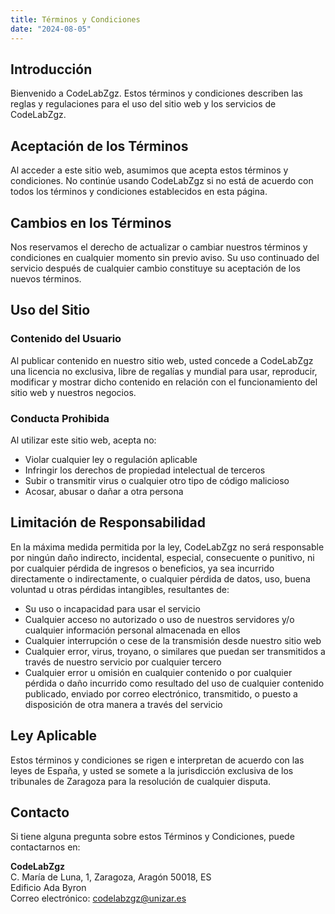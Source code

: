 ```yaml
---
title: Términos y Condiciones
date: "2024-08-05"
---
```


## Introducción

Bienvenido a CodeLabZgz. Estos términos y condiciones describen las reglas y regulaciones para el uso del sitio web y los servicios de CodeLabZgz.

## Aceptación de los Términos

Al acceder a este sitio web, asumimos que acepta estos términos y condiciones. No continúe usando CodeLabZgz si no está de acuerdo con todos los términos y condiciones establecidos en esta página.

## Cambios en los Términos

Nos reservamos el derecho de actualizar o cambiar nuestros términos y condiciones en cualquier momento sin previo aviso. Su uso continuado del servicio después de cualquier cambio constituye su aceptación de los nuevos términos.

## Uso del Sitio

### Contenido del Usuario

Al publicar contenido en nuestro sitio web, usted concede a CodeLabZgz una licencia no exclusiva, libre de regalías y mundial para usar, reproducir, modificar y mostrar dicho contenido en relación con el funcionamiento del sitio web y nuestros negocios.

### Conducta Prohibida

Al utilizar este sitio web, acepta no:

- Violar cualquier ley o regulación aplicable
- Infringir los derechos de propiedad intelectual de terceros
- Subir o transmitir virus o cualquier otro tipo de código malicioso
- Acosar, abusar o dañar a otra persona

## Limitación de Responsabilidad

En la máxima medida permitida por la ley, CodeLabZgz no será responsable por ningún daño indirecto, incidental, especial, consecuente o punitivo, ni por cualquier pérdida de ingresos o beneficios, ya sea incurrido directamente o indirectamente, o cualquier pérdida de datos, uso, buena voluntad u otras pérdidas intangibles, resultantes de:

- Su uso o incapacidad para usar el servicio
- Cualquier acceso no autorizado o uso de nuestros servidores y/o cualquier información personal almacenada en ellos
- Cualquier interrupción o cese de la transmisión desde nuestro sitio web
- Cualquier error, virus, troyano, o similares que puedan ser transmitidos a través de nuestro servicio por cualquier tercero
- Cualquier error u omisión en cualquier contenido o por cualquier pérdida o daño incurrido como resultado del uso de cualquier contenido publicado, enviado por correo electrónico, transmitido, o puesto a disposición de otra manera a través del servicio

## Ley Aplicable

Estos términos y condiciones se rigen e interpretan de acuerdo con las leyes de España, y usted se somete a la jurisdicción exclusiva de los tribunales de Zaragoza para la resolución de cualquier disputa.

## Contacto

Si tiene alguna pregunta sobre estos Términos y Condiciones, puede contactarnos en:

**CodeLabZgz**  
C. María de Luna, 1, Zaragoza, Aragón 50018, ES  
Edificio Ada Byron  
Correo electrónico: [codelabzgz@unizar.es](mailto:codelabzgz@unizar.es)
